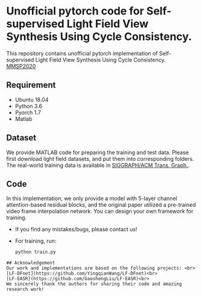 # Unofficial pytorch code for Self-supervised Light Field View Synthesis Using Cycle Consistency.

This repository contains unofficial pytorch implementation of Self-supervised Light Field View Synthesis Using Cycle Consistency. [MMSP2020](https://ieeexplore.ieee.org/document/9287105)

## Requirement
* Ubuntu 18.04
* Python 3.6
* Pyorch 1.7
* Matlab

## Dataset
We provide MATLAB code for preparing the training and test data. Please first download light field datasets, and put them into corresponding folders. The real-world training data is available in [SIGGRAPH/ACM Trans. Graph.](https://cseweb.ucsd.edu/~viscomp/projects/LF/papers/SIGASIA16/).

## Code
In this implementation, we only provide a model with 5-layer channel attention-based residual blocks, and the original paper utilized a pre-trained video frame interpolation network. You can design your own framework for training.

* If you find any mistakes/bugs, please contact us!

* For training, run:
  ```python
  python train.py

```
## Acknowledgement
Our work and implementations are based on the following projects: <br> 
[LF-DFnet](https://github.com/YingqianWang/LF-DFnet)<br> 
[LF-EASR](https://github.com/GaoshengLiu/LF-EASR)<br> 
We sincerely thank the authors for sharing their code and amazing research work!
